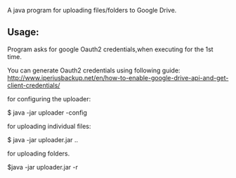 A java program for uploading files/folders to Google Drive.

Usage:
-----

Program asks for google Oauth2 credentials,when executing for the 1st time.

You can generate Oauth2 credentials using following guide:
http://www.iperiusbackup.net/en/how-to-enable-google-drive-api-and-get-client-credentials/

for configuring the uploader:

$ java -jar uploader -config

for uploading individual files:

$ java -jar uploader.jar <file1> .. <fileN>
  
for uploading folders.

$java -jar uploader.jar -r <dir>


